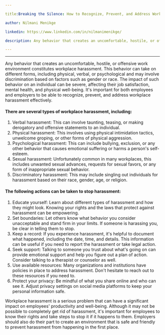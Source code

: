 ```yaml
---

title:Breaking the Silence: How to Recognize, Prevent, and Address Workplace Harassment.

author: Nilmani Menikge

linkedin: https://www.linkedin.com/in/nilmanimenikge/

description: Any behavior that creates an uncomfortable, hostile, or offensive work environment constitutes workplace harassment. This behavior can take on different forms, including physical, verbal, or psychological and may involve discrimination based on factors such as gender or race. The impact of such behavior on an individual can be severe, affecting their job satisfaction, mental health, and physical well-being. It's important for both employees and employers to be able to recognize, prevent, and address workplace harassment effectively.

---
```

___
Any behavior that creates an uncomfortable, hostile, or offensive work environment constitutes workplace harassment. This behavior can take on different forms, including physical, verbal, or psychological and may involve discrimination based on factors such as gender or race. The impact of such behavior on an individual can be severe, affecting their job satisfaction, mental health, and physical well-being. It's important for both employees and employers to be able to recognize, prevent, and address workplace harassment effectively.

#### **There are several types of workplace harassment, including:**

1.	Verbal harassment: This can involve taunting, teasing, or making derogatory and offensive statements to an individual.
2.	Physical harassment: This involves using physical intimidation tactics, unwelcome groping, or other forms of physical aggression.
3.	Psychological harassment: This can include bullying, exclusion, or any other behavior that causes emotional suffering or harms a person's self-esteem.
4.	Sexual harassment: Unfortunately common in many workplaces, this includes unwanted sexual advances, requests for sexual favors, or any form of inappropriate sexual behavior.
5.	Discriminatory harassment: This may include singling out individuals for harassment based on their race, gender, age, or religion.

#### **The following actions can be taken to stop harassment:**

1.	Educate yourself: Learn about different types of harassment and how they might look. Knowing your rights and the laws that protect against harassment can be empowering.
2.	Set boundaries: Let others know what behavior you consider unacceptable and stand firm in your limits. If someone is harassing you, be clear in telling them to stop.
3.	Keep a record: If you experience harassment, it's helpful to document what happened, including the date, time, and details. This information can be useful if you need to report the harassment or take legal action.
4.	Seek support: Talking to someone you trust about what's going on can provide emotional support and help you figure out a plan of action. Consider talking to a therapist or counselor as well.
5.	Use available resources: Many organizations and institutions have policies in place to address harassment. Don't hesitate to reach out to these resources if you need to.
6.	Protect your privacy: Be mindful of what you share online and who can see it. Adjust privacy settings on social media platforms to keep your personal information safe.

Workplace harassment is a serious problem that can have a significant impact on employees' productivity and well-being. Although it may not be possible to completely get rid of harassment, it's important for employees to know their rights and take steps to stop it if it happens to them. Employers should also do their part to create an environment that is safe and friendly to prevent harassment from happening in the first place.

